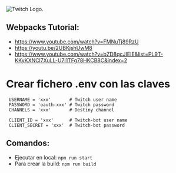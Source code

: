 ![Twitch Logo.](https://logowik.com/content/uploads/images/twitch7714.jpg "Twitch Logo")

## Webpacks Tutorial:
* https://www.youtube.com/watch?v=FMNuTj89RzU
* https://youtu.be/2UBKjshUwM8
* https://www.youtube.com/watch?v=bZD8qcJIEIE&list=PL9T-KKyKXNCl7XuLL-U7i1TFg78HKCB8C&index=2


# Crear fichero .env con las claves
```
 USERNAME = 'xxx'       # Twitch user name
 PASSWORD = 'oauth:xxx' # Twitch password
 CHANNELS = 'xxx'       # Destiny channel
 
 CLIENT_ID = 'xxx'      # Twitch-bot user name
 CLIENT_SECRET = 'xxx'  # Twitch-bot password 
```

## Comandos:
* Ejecutar en local: `npm run start`
* Para crear la build: `npm run build`
